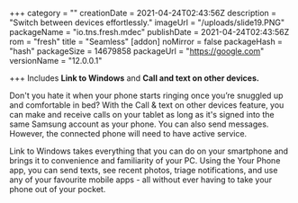 +++
category = ""
creationDate = 2021-04-24T02:43:56Z
description = "Switch between devices effortlessly."
imageUrl = "/uploads/slide19.PNG"
packageName = "io.tns.fresh.mdec"
publishDate = 2021-04-24T02:43:56Z
rom = "fresh"
title = "Seamless"
[addon]
noMirror = false
packageHash = "hash"
packageSize = 14679858
packageUrl = "https://google.com"
versionName = "12.0.0.1"

+++
Includes **Link to Windows** and **Call and text on other devices.**

Don't you hate it when your phone starts ringing once you’re snuggled up and comfortable in bed? With the Call & text on other devices feature, you can make and receive calls on your tablet as long as it's signed into the same Samsung account as your phone. You can also send messages. However, the connected phone will need to have active service.

Link to Windows takes everything that you can do on your smartphone and brings it to convenience and familiarity of your PC. Using the Your Phone app, you can send texts, see recent photos, triage notifications, and use any of your favourite mobile apps - all without ever having to take your phone out of your pocket.